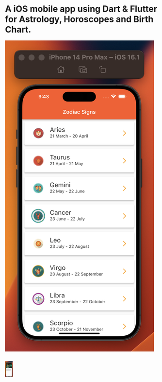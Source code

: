 # A iOS mobile app using Dart & Flutter for Astrology, Horoscopes and Birth Chart.


![img](/images/1.png)
##
<!-- ![img](/images/2.png) -->
<img src='images/2.png' width='25'>

